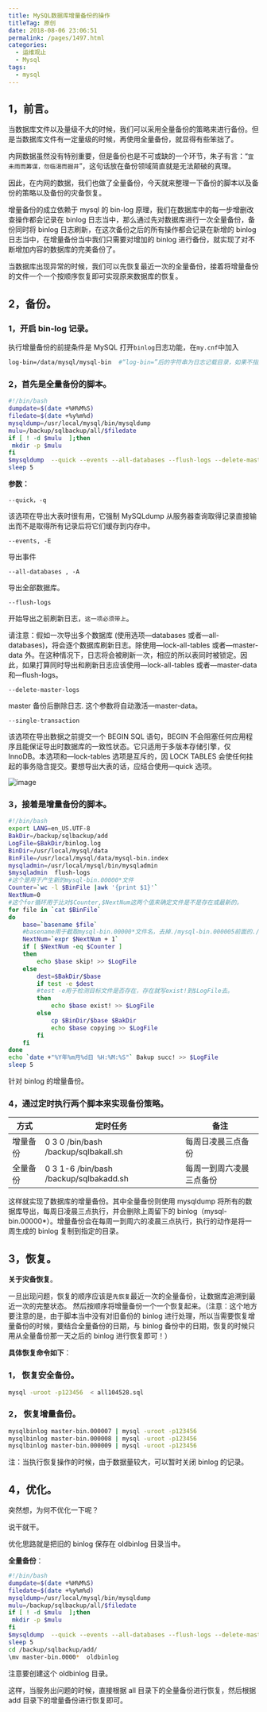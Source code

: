 ```yaml
---
title: MySQL数据库增量备份的操作
titleTag: 原创
date: 2018-08-06 23:06:51
permalink: /pages/1497.html
categories:
  - 运维观止
  - Mysql
tags:
  - mysql
---
```


## 1，前言。



当数据库文件以及量级不大的时候，我们可以采用全量备份的策略来进行备份。但是当数据库文件有一定量级的时候，再使用全量备份，就显得有些笨拙了。



内网数据虽然没有特别重要，但是备份也是不可或缺的一个环节，朱子有言：“`宜未雨而筹谋，勿临渴而掘井`”，这句话放在备份领域简直就是无法颠破的真理。



因此，在内网的数据，我们也做了全量备份，今天就来整理一下备份的脚本以及备份的策略以及备份的灾备恢复。



增量备份的成立依赖于 mysql 的 bin-log 原理，我们在数据库中的每一步增删改查操作都会记录在 binlog 日志当中，那么通过先对数据库进行一次全量备份，备份同时将 binlog 日志刷新，在这次备份之后的所有操作都会记录在新增的 binlog 日志当中，在增量备份当中我们只需要对增加的 binlog 进行备份，就实现了对不断增加内容的数据库的完美备份了。



当数据库出现异常的时候，我们可以先恢复最近一次的全量备份，接着将增量备份的文件一个一个按顺序恢复即可实现原来数据库的恢复。



## 2，备份。



### 1，开启 bin-log 记录。



执行增量备份的前提条件是 MySQL 打开`binlog`日志功能，在`my.cnf`中加入



```sh
log-bin=/data/mysql/mysql-bin  #“log-bin=”后的字符串为日志记载目录，如果不指定位置的话，默认在mysql的data目录下。
```



### 2，首先是全量备份的脚本。



```sh
#!/bin/bash
dumpdate=$(date +%H%M%S)
filedate=$(date +%y%m%d)
mysqldump=/usr/local/mysql/bin/mysqldump
mulu=/backup/sqlbackup/all/$filedate
if [ ! -d $mulu  ];then
 mkdir -p $mulu
fi
$mysqldump  --quick --events --all-databases --flush-logs --delete-master-logs --single-transaction > ${mulu}/all${dumpdate}.sql
sleep 5
```



**参数：**



`--quick，-q`



该选项在导出大表时很有用，它强制 MySQLdump 从服务器查询取得记录直接输出而不是取得所有记录后将它们缓存到内存中。



`--events, -E`



导出事件



`--all-databases , -A`



导出全部数据库。



`--flush-logs`



开始导出之前刷新日志，`这一项必须带上`。



请注意：假如一次导出多个数据库 (使用选项—databases 或者—all-databases)，将会逐个数据库刷新日志。除使用—lock-all-tables 或者—master-data 外。在这种情况下，日志将会被刷新一次，相应的所以表同时被锁定。因此，如果打算同时导出和刷新日志应该使用—lock-all-tables 或者—master-data 和—flush-logs。



`--delete-master-logs`



master 备份后删除日志. 这个参数将自动激活—master-data。



`--single-transaction`



该选项在导出数据之前提交一个 BEGIN SQL 语句，BEGIN 不会阻塞任何应用程序且能保证导出时数据库的一致性状态。它只适用于多版本存储引擎，仅 InnoDB。本选项和—lock-tables 选项是互斥的，因 LOCK TABLES 会使任何挂起的事务隐含提交。要想导出大表的话，应结合使用—quick 选项。





![image](http://t.eryajf.net/imgs/2021/09/4d17a5b26fbd9f06.jpg)





### 3，接着是增量备份的脚本。



```sh
#!/bin/bash
export LANG=en_US.UTF-8
BakDir=/backup/sqlbackup/add
LogFile=$BakDir/binlog.log
BinDir=/usr/local/mysql/data
BinFile=/usr/local/mysql/data/mysql-bin.index
mysqladmin=/usr/local/mysql/bin/mysqladmin
$mysqladmin  flush-logs
#这个是用于产生新的mysql-bin.00000*文件
Counter=`wc -l $BinFile |awk '{print $1}'`
NextNum=0
#这个for循环用于比对$Counter,$NextNum这两个值来确定文件是不是存在或最新的。
for file in `cat $BinFile`
do
    base=`basename $file`
    #basename用于截取mysql-bin.00000*文件名，去掉./mysql-bin.000005前面的./
    NextNum=`expr $NextNum + 1`
    if [ $NextNum -eq $Counter ]
    then
        echo $base skip! >> $LogFile
    else
        dest=$BakDir/$base
        if test -e $dest
        #test -e用于检测目标文件是否存在，存在就写exist!到$LogFile去。
        then
            echo $base exist! >> $LogFile
        else
            cp $BinDir/$base $BakDir
            echo $base copying >> $LogFile
        fi
    fi
done
echo `date +"%Y年%m月%d日 %H:%M:%S"` Bakup succ! >> $LogFile
sleep 5
```



针对 binlog 的增量备份。



### 4，通过定时执行两个脚本来实现备份策略。



| 方式     | 定时任务                               | 备注                     |
| -------- | -------------------------------------- | ------------------------ |
| 增量备份 | 0 3 0 /bin/bash /backup/sqlbakall.sh   | 每周日凌晨三点备份       |
| 全量备份 | 0 3 1-6 /bin/bash /backup/sqlbakadd.sh | 每周一到周六凌晨三点备份 |



这样就实现了数据库的增量备份。其中全量备份则使用 mysqldump 将所有的数据库导出，每周日凌晨三点执行，并会删除上周留下的 binlog（mysql-bin.00000*）。增量备份会在每周一到周六的凌晨三点执行，执行的动作是将一周生成的 binlog 复制到指定的目录。



## 3，恢复。



**关于灾备恢复**。



一旦出现问题，恢复的顺序应该是`先恢复`最近一次的全量备份，让数据库追溯到最近一次的完整状态。
然后按顺序将增量备份一个一个恢复起来。（注意：这个地方要注意的是，由于脚本当中没有对旧备份的 binlog 进行处理，所以当需要恢复增量备份的时候，要结合全量备份的日期，与 binlog 备份中的日期，恢复的时候只用从全量备份那一天之后的 binlog 进行恢复即可！）



**具体恢复命令如下**：



### 1， 恢复安全备份。



```sh
mysql -uroot -p123456  < all104528.sql
```



### 2， 恢复增量备份。



```sh
mysqlbinlog master-bin.000007 | mysql -uroot -p123456
mysqlbinlog master-bin.000008 | mysql -uroot -p123456
mysqlbinlog master-bin.000009 | mysql -uroot -p123456
```



注：当执行恢复操作的时候，由于数据量较大，可以暂时关闭 binlog 的记录。



## 4，优化。



突然想，为何不优化一下呢？



说干就干。



优化思路就是把旧的 binlog 保存在 oldbinlog 目录当中。



**全量备份**：



```sh
#!/bin/bash
dumpdate=$(date +%H%M%S)
filedate=$(date +%y%m%d)
mysqldump=/usr/local/mysql/bin/mysqldump
mulu=/backup/sqlbackup/all/$filedate
if [ ! -d $mulu  ];then
 mkdir -p $mulu
fi
$mysqldump  --quick --events --all-databases --flush-logs --delete-master-logs --single-transaction > ${mulu}/all${dumpdate}.sql
sleep 5
cd /backup/sqlbackup/add/
\mv master-bin.0000*  oldbinlog
```



注意要创建这个 oldbinlog 目录。



这样，当服务出问题的时候，直接根据 all 目录下的全量备份进行恢复，然后根据 add 目录下的增量备份进行恢复即可。
